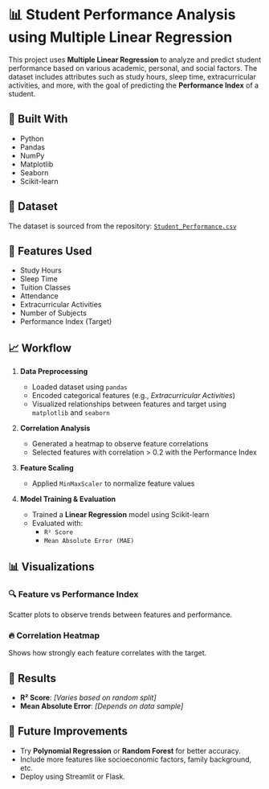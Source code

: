 # 📊 Student Performance Analysis using Multiple Linear Regression

This project uses **Multiple Linear Regression** to analyze and predict student performance based on various academic, personal, and social factors. The dataset includes attributes such as study hours, sleep time, extracurricular activities, and more, with the goal of predicting the **Performance Index** of a student.

## 🧰 Built With
- Python
- Pandas
- NumPy
- Matplotlib
- Seaborn
- Scikit-learn

## 📁 Dataset
The dataset is sourced from the repository:
[`Student_Performance.csv`](https://github.com/SHASHI-29/Student-Performance-Analysis-using-Multiple-Linear-Regression/blob/main/Student_Performance.csv)

## 📌 Features Used
- Study Hours
- Sleep Time
- Tuition Classes
- Attendance
- Extracurricular Activities
- Number of Subjects
- Performance Index (Target)

## 📈 Workflow

1. **Data Preprocessing**
   - Loaded dataset using `pandas`
   - Encoded categorical features (e.g., *Extracurricular Activities*)
   - Visualized relationships between features and target using `matplotlib` and `seaborn`

2. **Correlation Analysis**
   - Generated a heatmap to observe feature correlations
   - Selected features with correlation > 0.2 with the Performance Index

3. **Feature Scaling**
   - Applied `MinMaxScaler` to normalize feature values

4. **Model Training & Evaluation**
   - Trained a **Linear Regression** model using Scikit-learn
   - Evaluated with:
     - `R² Score`
     - `Mean Absolute Error (MAE)`

## 📊 Visualizations

### 🔍 Feature vs Performance Index
Scatter plots to observe trends between features and performance.

### 🔥 Correlation Heatmap
Shows how strongly each feature correlates with the target.

## 🧪 Results

- **R² Score**: _[Varies based on random split]_
- **Mean Absolute Error**: _[Depends on data sample]_

## 🚀 Future Improvements
- Try **Polynomial Regression** or **Random Forest** for better accuracy.
- Include more features like socioeconomic factors, family background, etc.
- Deploy using Streamlit or Flask.
